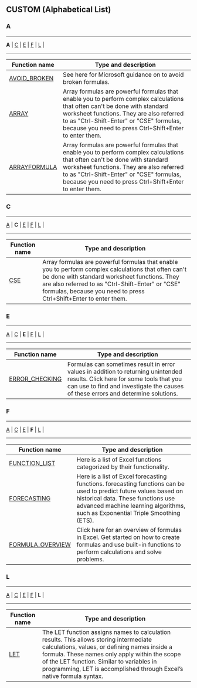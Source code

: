## CUSTOM (Alphabetical List) 

### A
---

**A**
|
[C](/r/excel/wiki/decronym/custom_alphabetical#wiki_c)
|
[E](/r/excel/wiki/decronym/custom_alphabetical#wiki_e)
|
[F](/r/excel/wiki/decronym/custom_alphabetical#wiki_f)
|
[L](/r/excel/wiki/decronym/custom_alphabetical#wiki_l)
|


---
| Function name                                                                                                              | Type and description                                                                                                                                                                                                                                                          |
| -------------------------------------------------------------------------------------------------------------------------- | ----------------------------------------------------------------------------------------------------------------------------------------------------------------------------------------------------------------------------------------------------------------------------- |
| [AVOID_BROKEN](https://support.office.com/en-us/article/How-to-avoid-broken-formulas-8309381d-33e8-42f6-b889-84ef6df1d586) | See here for Microsoft guidance on to avoid broken formulas.                                                                                                                                                                                                                  |
| [ARRAY](https://support.office.com/en-gb/article/Create-an-array-formula-e43e12e0-afc6-4a12-bc7f-48361075954d)             | Array formulas are powerful formulas that enable you to perform complex calculations that often can't be done with standard worksheet functions. They are also referred to as "Ctrl-Shift-Enter" or "CSE" formulas, because you need to press Ctrl+Shift+Enter to enter them. |
| [ARRAYFORMULA](https://support.office.com/en-gb/article/Create-an-array-formula-e43e12e0-afc6-4a12-bc7f-48361075954d)      | Array formulas are powerful formulas that enable you to perform complex calculations that often can't be done with standard worksheet functions. They are also referred to as "Ctrl-Shift-Enter" or "CSE" formulas, because you need to press Ctrl+Shift+Enter to enter them. |

### C
---

[A](/r/excel/wiki/decronym/custom_alphabetical#wiki_a)
|
**C**
|
[E](/r/excel/wiki/decronym/custom_alphabetical#wiki_e)
|
[F](/r/excel/wiki/decronym/custom_alphabetical#wiki_f)
|
[L](/r/excel/wiki/decronym/custom_alphabetical#wiki_l)
|


---
| Function name                                                                                                | Type and description                                                                                                                                                                                                                                                          |
| ------------------------------------------------------------------------------------------------------------ | ----------------------------------------------------------------------------------------------------------------------------------------------------------------------------------------------------------------------------------------------------------------------------- |
| [CSE](https://support.office.com/en-gb/article/Create-an-array-formula-e43e12e0-afc6-4a12-bc7f-48361075954d) | Array formulas are powerful formulas that enable you to perform complex calculations that often can't be done with standard worksheet functions. They are also referred to as "Ctrl-Shift-Enter" or "CSE" formulas, because you need to press Ctrl+Shift+Enter to enter them. |

### E
---

[A](/r/excel/wiki/decronym/custom_alphabetical#wiki_a)
|
[C](/r/excel/wiki/decronym/custom_alphabetical#wiki_c)
|
**E**
|
[F](/r/excel/wiki/decronym/custom_alphabetical#wiki_f)
|
[L](/r/excel/wiki/decronym/custom_alphabetical#wiki_l)
|


---
| Function name                                                                                                                                   | Type and description                                                                                                                                                                                              |
| ----------------------------------------------------------------------------------------------------------------------------------------------- | ----------------------------------------------------------------------------------------------------------------------------------------------------------------------------------------------------------------- |
| [ERROR_CHECKING](https://support.office.com/en-us/article/Use-error-checking-to-detect-errors-in-formulas-4d4c160b-8d9a-45f1-bec7-75f4b90045f8) | Formulas can sometimes result in error values in addition to returning unintended results. Click here for some tools that you can use to find and investigate the causes of these errors and determine solutions. |

### F
---

[A](/r/excel/wiki/decronym/custom_alphabetical#wiki_a)
|
[C](/r/excel/wiki/decronym/custom_alphabetical#wiki_c)
|
[E](/r/excel/wiki/decronym/custom_alphabetical#wiki_e)
|
**F**
|
[L](/r/excel/wiki/decronym/custom_alphabetical#wiki_l)
|


---
| Function name                                                                                                                   | Type and description                                                                                                                                                                                                                      |
| ------------------------------------------------------------------------------------------------------------------------------- | ----------------------------------------------------------------------------------------------------------------------------------------------------------------------------------------------------------------------------------------- |
| [FUNCTION_LIST](https://support.office.com/en-us/article/Excel-functions-by-category-5f91f4e9-7b42-46d2-9bd1-63f26a86c0eb)      | Here is a list of Excel functions categorized by their functionality.                                                                                                                                                                     |
| [FORECASTING](https://support.office.com/en-us/article/Forecasting-functions-897a2fe9-6595-4680-a0b0-93e0308d5f6e)              | Here is a list of Excel forecasting functions. forecasting functions can be used to predict future values based on historical data. These functions use advanced machine learning algorithms, such as Exponential Triple Smoothing (ETS). |
| [FORMULA_OVERVIEW](https://support.office.com/en-us/article/Overview-of-formulas-in-Excel-ecfdc708-9162-49e8-b993-c311f47ca173) | Click here for an overview of formulas in Excel. Get started on how to create formulas and use built-in functions to perform calculations and solve problems.                                                                             |

### L
---

[A](/r/excel/wiki/decronym/custom_alphabetical#wiki_a)
|
[C](/r/excel/wiki/decronym/custom_alphabetical#wiki_c)
|
[E](/r/excel/wiki/decronym/custom_alphabetical#wiki_e)
|
[F](/r/excel/wiki/decronym/custom_alphabetical#wiki_f)
|
**L**
|


---
| Function name                                                                                       | Type and description                                                                                                                                                                                                                                                                                           |
| --------------------------------------------------------------------------------------------------- | -------------------------------------------------------------------------------------------------------------------------------------------------------------------------------------------------------------------------------------------------------------------------------------------------------------- |
| [LET](https://support.microsoft.com/en-us/office/let-function-34842dd8-b92b-4d3f-b325-b8b8f9908999) | The LET function assigns names to calculation results. This allows storing intermediate calculations, values, or defining names inside a formula. These names only apply within the scope of the LET function. Similar to variables in programming, LET is accomplished through Excel’s native formula syntax. |

